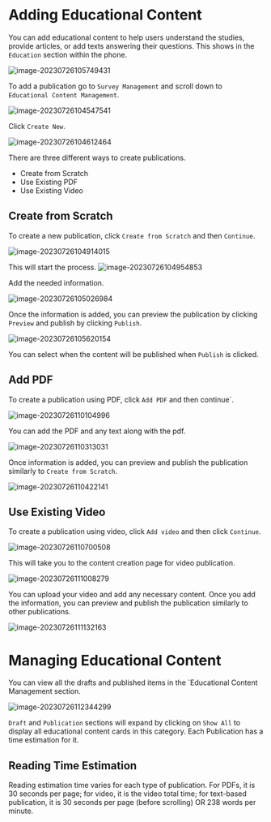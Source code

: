 

# Adding Educational Content

You can add educational content to help users understand the studies, provide articles, or add texts answering their questions. This shows in the `Education` section within the phone.

![image-20230726105749431](./adding-educational-content.assets/image-20230726105749431.png)

 To add a publication go to `Survey Management` and scroll down to `Educational Content Management`.

![image-20230726104547541](./adding-educational-content.assets/image-20230726104547541.png)

Click `Create New`.

![image-20230726104612464](./adding-educational-content.assets/image-20230726104612464.png)

There are three different ways to create publications. 

- Create from Scratch
- Use Existing PDF
- Use Existing Video 

## Create from Scratch

To create a new publication, click `Create from Scratch` and then `Continue`.

![image-20230726104914015](./adding-educational-content.assets/image-20230726104914015.png)

This will start the process. ![image-20230726104954853](./adding-educational-content.assets/image-20230726104954853.png) 

Add the needed information.

![image-20230726105026984](./adding-educational-content.assets/image-20230726105026984.png)

Once the information is added, you can preview the publication by clicking `Preview` and publish by clicking `Publish`. 

![image-20230726105620154](./adding-educational-content.assets/image-20230726105620154.png)

You can select when the content will be published when `Publish` is clicked. 

## Add PDF

To create a publication using PDF, click `Add PDF` and then continue`.

![image-20230726110104996](./adding-educational-content.assets/image-20230726110104996.png)

You can add the PDF and any text along with the pdf.

![image-20230726110313031](./adding-educational-content.assets/image-20230726110313031.png)

Once information is added, you can preview and publish the publication similarly to `Create from Scratch`.

![image-20230726110422141](./adding-educational-content.assets/image-20230726110422141.png)

## Use Existing Video 

To create a publication using video, click `Add video` and then click `Continue`.

![image-20230726110700508](./adding-educational-content.assets/image-20230726110700508.png)

This will take you to the content creation page for video publication.

![image-20230726111008279](./adding-educational-content.assets/image-20230726111008279.png)

You can upload your video and add any necessary content. Once you add the information, you can preview and publish the publication similarly to other publications.

![image-20230726111132163](./adding-educational-content.assets/image-20230726111132163.png)

# Managing Educational Content

You can view all the drafts and published items in the `Educational Content Management section. 

![image-20230726112344299](./adding-educational-content.assets/image-20230726112344299.png)

`Draft` and `Publication` sections will expand by clicking on `Show All` to display all educational content cards in this category. Each Publication has a time estimation for it. 

## Reading Time Estimation

Reading estimation time varies for each type of publication. For PDFs, it is 30 seconds per page; for video, it is the video total time; for text-based publication, it is 30 seconds per page (before scrolling) OR 238 words per minute.